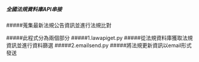 ##### 全國法規資料庫API串接

#####蒐集最新法規公告資訊並進行法規比對

#####此程式分為兩個部分
#####1.lawapiget.py
#####從法規資料庫獲取法規資訊並進行資料篩選
#####2.emailsend.py
#####將法規更新資訊以email形式發送

